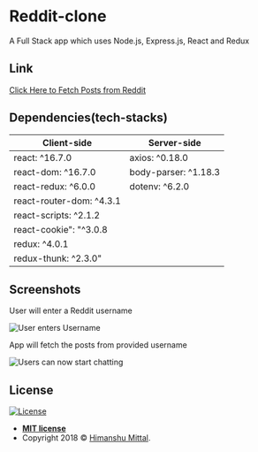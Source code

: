 # Reddit-clone

A Full Stack app which uses Node.js, Express.js, React and Redux

## Link

<a href='https://dry-escarpment-47418.herokuapp.com/'> Click Here to Fetch Posts from Reddit </a>

## Dependencies(tech-stacks)

Client-side | Server-side
--- | ---
react: ^16.7.0 | axios: ^0.18.0
react-dom: ^16.7.0 | body-parser: ^1.18.3
react-redux: ^6.0.0 | dotenv: ^6.2.0
react-router-dom: ^4.3.1 |
react-scripts: ^2.1.2 |
react-cookie": "^3.0.8 |
redux: ^4.0.1 |
redux-thunk: ^2.3.0" |

## Screenshots

User will enter a Reddit username

![User enters Username](https://mittalhimanshu151.000webhostapp.com/Images/Reddit-Clone/1.PNG)

App will fetch the posts from provided username

![Users can now start chatting](https://mittalhimanshu151.000webhostapp.com/Images/Reddit-Clone/2.PNG)

## License

[![License](http://img.shields.io/:license-mit-blue.svg?style=flat-square)](http://badges.mit-license.org)

- **[MIT license](https://github.com/mittalHimanshu/Chat-App/blob/master/LICENSE)**
- Copyright 2018 © <a href="https://github.com/mittalHimanshu" target="_blank">Himanshu Mittal</a>.